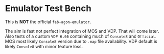 # Emulator Test Bench

This is **NOT** the official `fab-agon-emulator`.

The aim is fast not perfect integration of MOS and VDP. That will come later.
Also tests of a custom `VDP 6.66` containing much of `Console8` and `Official`.
MOS most likely `Console8` version due to `.map` file availability.
VDP default is likely `Console8` with minor feature loss.
